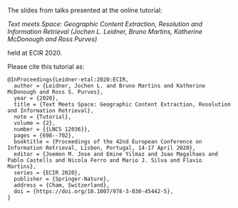 The slides from talks presented at the online tutorial: 

*Text meets Space: Geographic Content Extraction, Resolution and Information Retrieval*
_(Jochen L. Leidner, Bruno Martins, Katherine McDonough and Ross Purves)_

held at ECIR 2020.

Please cite this tutorial as:

```
@InProceedings{Leidner-etal:2020:ECIR,
  author = {Leidner, Jochen L. and Bruno Martins and Katherine McDonough and Ross S. Purves},
  year = {2020},
  title = {Text Meets Space: Geographic Content Extraction, Resolution and Information Retrieval},
  note = {Tutorial},
  volume = {2},
  number = {{LNCS 12036}},
  pages = {698--702},
  booktitle = {Proceedings of the 42nd European Conference on Information Retrieval, Lisbon, Portugal, 14-17 April 2020},
  editor = {Joemon M. Jose and Emine Yilmaz and Joao Magalhaes and Pablo Castells and Nicola Ferro and Mario J. Silva and Flavio Martins},
  series = {ECIR 2020},
  publisher = {Springer-Nature},
  address = {Cham, Switzerland},
  doi = {https://doi.org/10.1007/978-3-030-45442-5},
}
```

